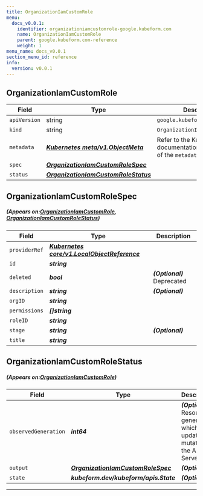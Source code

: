 ```yaml
---
title: OrganizationIamCustomRole
menu:
  docs_v0.0.1:
    identifier: organizationiamcustomrole-google.kubeform.com
    name: OrganizationIamCustomRole
    parent: google.kubeform.com-reference
    weight: 1
menu_name: docs_v0.0.1
section_menu_id: reference
info:
  version: v0.0.1
---
```


## OrganizationIamCustomRole
| Field | Type | Description |
| ------ | ----- | ----------- |
| `apiVersion` | string | `google.kubeform.com/v1alpha1` |
|    `kind` | string | `OrganizationIamCustomRole` |
| `metadata` | ***[Kubernetes meta/v1.ObjectMeta](https://kubernetes.io/docs/reference/generated/kubernetes-api/v1.13/#objectmeta-v1-meta)***|Refer to the Kubernetes API documentation for the fields of the `metadata` field.|
| `spec` | ***[OrganizationIamCustomRoleSpec](#OrganizationIamCustomRoleSpec)***||
| `status` | ***[OrganizationIamCustomRoleStatus](#OrganizationIamCustomRoleStatus)***||
## OrganizationIamCustomRoleSpec
##### (Appears on:[OrganizationIamCustomRole](#OrganizationIamCustomRole), [OrganizationIamCustomRoleStatus](#OrganizationIamCustomRoleStatus))
| Field | Type | Description |
| ------ | ----- | ----------- |
| `providerRef` | ***[Kubernetes core/v1.LocalObjectReference](https://kubernetes.io/docs/reference/generated/kubernetes-api/v1.13/#localobjectreference-v1-core)***||
| `id` | ***string***||
| `deleted` | ***bool***| ***(Optional)*** Deprecated|
| `description` | ***string***| ***(Optional)*** |
| `orgID` | ***string***||
| `permissions` | ***[]string***||
| `roleID` | ***string***||
| `stage` | ***string***| ***(Optional)*** |
| `title` | ***string***||
## OrganizationIamCustomRoleStatus
##### (Appears on:[OrganizationIamCustomRole](#OrganizationIamCustomRole))
| Field | Type | Description |
| ------ | ----- | ----------- |
| `observedGeneration` | ***int64***| ***(Optional)*** Resource generation, which is updated on mutation by the API Server.|
| `output` | ***[OrganizationIamCustomRoleSpec](#OrganizationIamCustomRoleSpec)***| ***(Optional)*** |
| `state` | ***kubeform.dev/kubeform/apis.State***| ***(Optional)*** |
---
